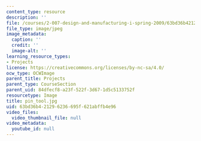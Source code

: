 ```yaml
---
content_type: resource
description: ''
file: /courses/2-007-design-and-manufacturing-i-spring-2009/63bd36b421296236695f621abffb4e96_pin_tool.jpg
file_type: image/jpeg
image_metadata:
  caption: ''
  credit: ''
  image-alt: ''
learning_resource_types:
- Projects
license: https://creativecommons.org/licenses/by-nc-sa/4.0/
ocw_type: OCWImage
parent_title: Projects
parent_type: CourseSection
parent_uid: 84dfecf8-a23f-522f-3d67-1d5c5133752f
resourcetype: Image
title: pin_tool.jpg
uid: 63bd36b4-2129-6236-695f-621abffb4e96
video_files:
  video_thumbnail_file: null
video_metadata:
  youtube_id: null
---
```

